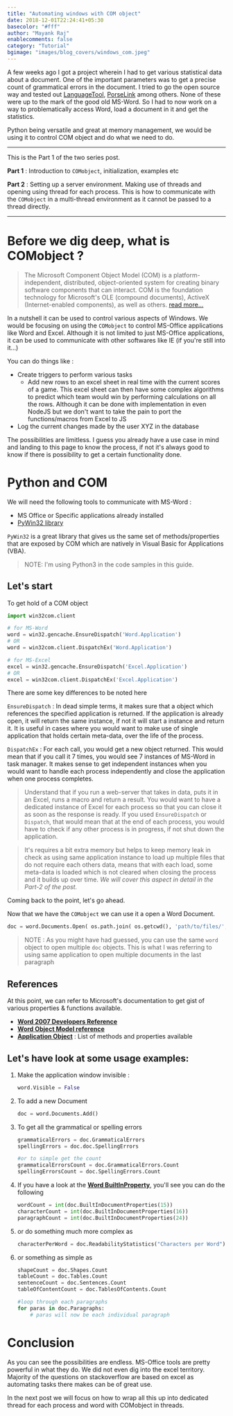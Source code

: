 ```yaml
---
title: "Automating windows with COM object"
date: 2018-12-01T22:24:41+05:30
basecolor: "#fff"
author: "Mayank Raj"
enablecomments: false
category: "Tutorial"
bgimage: "images/blog_covers/windows_com.jpeg"
---
```


A few weeks ago I got a project wherein I had to get various statistical data about a document. One of the important parameters was to get a precise count of grammatical errors in the document. I tried to go the open source way and tested out [LanguageTool](https://www.languagetool.org/), [PorseLink](http://proselint.com/) among others. None of these were up to the mark of the good old MS-Word.
So I had to now work on a way to problematically access Word, load a document in it and get the statistics.

Python being versatile and great at memory management, we would be using it to control COM object and do what we need to do.

***

This is the Part 1 of the two series post.

**Part 1** : Introduction to `COMobject`, initialization, examples etc

**Part 2** : Setting up a server environment. Making use of threads and opening using thread for each process. This is how to communicate with the `COMobject` in a multi-thread environment as it cannot be passed to a thread directly.

***
# Before we dig deep, what is COMobject ?

> The Microsoft Component Object Model (COM) is a platform-independent, distributed, object-oriented system for creating binary software components that can interact. COM is the foundation technology for Microsoft's OLE (compound documents), ActiveX (Internet-enabled components), as well as others. [read more...](https://msdn.microsoft.com/en-us/library/windows/desktop/ms694363(v=vs.85).aspx)

In a nutshell it can be used to control various aspects of Windows. We would be focusing on using the `COMobject` to control MS-Office applications like Word and Excel. Although it is not limited to just MS-Office applications, it can be used to communicate with other softwares like IE (if you're still into it...)

You can do things like :
- Create triggers to perform various tasks
    + Add new rows to an excel sheet in real time with the current scores of a game. This excel sheet can then have some complex algorithms to predict which team would win by performing calculations on all the rows. Although it can be done with implementation in even NodeJS but we don't want to take the pain to port the functions/macros from Excel to JS
- Log the current changes made by the user XYZ in the database

The possibilities are limitless. I guess you already have a use case in mind and landing to this page to know the process, if not it's always good to know if there is possibility to get a certain functionality done.

# Python and COM

We will need the following tools to communicate with MS-Word :

- MS Office or Specific applications already installed
- [PyWin32 library](https://pypi.python.org/pypi/pywin32)

`PyWin32` is a great library that gives us the same set of methods/properties that are exposed by COM which are natively in Visual Basic for Applications (VBA).

> NOTE: I'm using Python3 in the code samples in this guide.

## Let's start

To get hold of a COM object

```python
import win32com.client

# for MS-Word
word = win32.gencache.EnsureDispatch('Word.Application')
# OR
word = win32com.client.DispatchEx('Word.Application')

# for MS-Excel
excel = win32.gencache.EnsureDispatch('Excel.Application')
# OR
excel = win32com.client.DispatchEx('Excel.Application')
```

There are some key differences to be noted here

`EnsureDispatch` : In dead simple terms, it makes sure that a object which references the specified application is returned. If the application is already open, it will return the same instance, if not it will start a instance and return it.
It is useful in cases where you would want to make use of single application that holds certain meta-data, over the life of the process. 

`DispatchEx` : For each call, you would get a new object returned. This would mean that if you call it 7 times, you would see 7 instances of MS-Word in task manager.
It makes sense to get independent instances when you would want to handle each process independently and close the application when one process completes. 

> Understand that if you run a web-server that takes in data, puts it in an Excel, runs a macro and return a result. You would want to have a dedicated instance of Excel for each process so that you can close it as soon as the response is ready. If you used `EnsureDispatch` or `Dispatch`, that would mean that at the end of each process, you would have to check if any other process is in progress, if not shut down the application.

> It's requires a bit extra memory but helps to keep memory leak in check as using same application instance to load up multiple files that do not require each others data, means that with each load, some meta-data is loaded which is not cleared when closing the process and it builds up over time. _We will cover this aspect in detail in the Part-2 of the post._

Coming back to the point, let's go ahead. 

Now that we have the `COMobject` we can use it a open a Word Document.

```python
doc = word.Documents.Open( os.path.join( os.getcwd(), 'path/to/files/', filename), ReadOnly=True)
```

> NOTE : As you might have had guessed, you can use the same `word` object to open multiple `doc` objects. This is what I was referring to using same application to open multiple documents in the last paragraph

## References
At this point, we can refer to Microsoft's documentation to get gist of various properties & functions available.

- [**Word 2007 Developers Reference**](https://msdn.microsoft.com/en-us/library/bb244391(v=office.12).aspx)
- [**Word Object Model reference**](https://msdn.microsoft.com/en-us/library/bb244515(v=office.12).aspx)
- [**Application Object**](https://msdn.microsoft.com/en-us/library/bb244569(v=office.12).aspx) : List of methods and properties available


## Let's have look at some usage examples:

1. Make the application window invisible :

    ```python
    word.Visible = False
    ```


2. To add a new Document

    ```python
    doc = word.Documents.Add()
    ```

3. To get all the grammatical or spelling errors

    ```python
    grammaticalErrors = doc.GrammaticalErrors
    spellingErrors = doc.doc.SpellingErrors

    #or to simple get the count
    grammaticalErrorsCount = doc.GrammaticalErrors.Count
    spellingErrorsCount = doc.SpellingErrors.Count
    ```

4. If you have a look at the [**Word BuiltInProperty**](https://msdn.microsoft.com/en-us/library/bb237490(v=office.12).aspx), you'll see you can do the following

    ```python
    wordCount = int(doc.BuiltInDocumentProperties(15))
    characterCount = int(doc.BuiltInDocumentProperties(16))
    paragraphCount = int(doc.BuiltInDocumentProperties(24))
    ```

5. or do something much more complex as

    ```python
    characterPerWord = doc.ReadabilityStatistics("Characters per Word").Value
    ```

6. or something as simple as

    ```python
    shapeCount = doc.Shapes.Count
    tableCount = doc.Tables.Count
    sentenceCount = doc.Sentences.Count
    tableOfContentCount = doc.TablesOfContents.Count

    #loop through each paragraphs
    for paras in doc.Paragraphs:
        # paras will now be each individual paragraph

    ```



# Conclusion
As you can see the possibilities are endless. MS-Office tools are pretty powerful in what they do. We did not even dig into the excel territory. Majority of the questions on stackoverflow are based on excel as automating tasks there makes can be of great use.

In the next post we will focus on how to wrap all this up into dedicated thread for each process and word with COMobject in threads.
